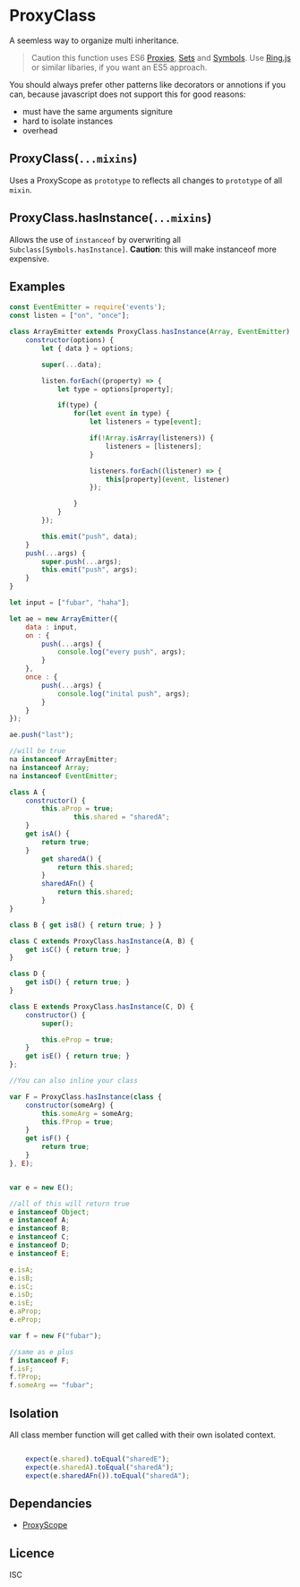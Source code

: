 # ProxyClass

A seemless way to organize multi inheritance.

> Caution this function uses ES6 [Proxies](https://developer.mozilla.org/en-US/docs/Web/JavaScript/Reference/Global_Objects/Proxy), [Sets](https://developer.mozilla.org/en-US/docs/Web/JavaScript/Reference/Global_Objects/Set) and [Symbols](https://developer.mozilla.org/en-US/docs/Web/JavaScript/Reference/Global_Objects/Symbol/hasInstance). Use [Ring.js](http://ringjs.neoname.eu/) or similar libaries, if you want an ES5 approach.



You should always prefer other patterns like decorators or annotions if you can, because javascript does not support this for good reasons:

  * must have the same arguments signiture
  * hard to isolate instances
  * overhead

## ProxyClass(`...mixins`)
Uses a ProxyScope as `prototype` to reflects all changes to `prototype` of all `mixin`.

## ProxyClass.hasInstance(`...mixins`)
Allows the use of `instanceof` by overwriting all `Subclass[Symbols.hasInstance]`.
**Caution**: this will make instanceof more expensive.

## Examples

```javascript
const EventEmitter = require('events');
const listen = ["on", "once"];

class ArrayEmitter extends ProxyClass.hasInstance(Array, EventEmitter) {
	constructor(options) {
		let { data } = options;

		super(...data);

		listen.forEach((property) => {
			let type = options[property];

			if(type) {
				for(let event in type) {
					let listeners = type[event];

					if(!Array.isArray(listeners)) {
						listeners = [listeners];
					}

					listeners.forEach((listener) => {
						this[property](event, listener)
					});

				}
			}
		});

		this.emit("push", data);
	}
	push(...args) {
		super.push(...args);
		this.emit("push", args);
	}
}

let input = ["fubar", "haha"];

let ae = new ArrayEmitter({
	data : input,
	on : {
		push(...args) {
			console.log("every push", args);
		}
	},
	once : {
		push(...args) {
			console.log("inital push", args);
		}
	}
});

ae.push("last");

//will be true
na instanceof ArrayEmitter;
na instanceof Array;
na instanceof EventEmitter;


```




```javascript
class A {
    constructor() {
        this.aProp = true;
				this.shared = "sharedA";
    }
    get isA() {
        return true;
    }
		get sharedA() {
			return this.shared;
		}
		sharedAFn() {
			return this.shared;
		}
}

class B { get isB() { return true; } }

class C extends ProxyClass.hasInstance(A, B) {
    get isC() { return true; }
}

class D {
    get isD() { return true; }
}

class E extends ProxyClass.hasInstance(C, D) {
    constructor() {
        super();

        this.eProp = true;
    }
    get isE() { return true; }
};

//You can also inline your class

var F = ProxyClass.hasInstance(class {
    constructor(someArg) {
        this.someArg = someArg;
        this.fProp = true;
    }
    get isF() {
        return true;
    }
}, E);


var e = new E();

//all of this will return true
e instanceof Object;
e instanceof A;
e instanceof B;
e instanceof C;
e instanceof D;
e instanceof E;

e.isA;
e.isB;
e.isC;
e.isD;
e.isE;
e.aProp;
e.eProp;

var f = new F("fubar");

//same as e plus
f instanceof F;
f.isF;
f.fProp;
f.someArg == "fubar";

```
## Isolation

All class member function will get called with their own isolated context.

```javascript

	expect(e.shared).toEqual("sharedE");
	expect(e.sharedA).toEqual("sharedA");
	expect(e.sharedAFn()).toEqual("sharedA");

```

## Dependancies
- [ProxyScope](https://github.com/stephan-dum/proxyscope)


## Licence

ISC

